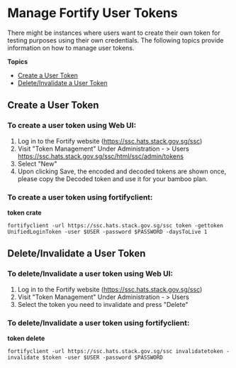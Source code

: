 # Manage Fortify User Tokens

There might be instances where users want to create their own token for testing purposes using their own credentials. The following topics provide information on how to manage user tokens.

**Topics**
- [Create a User Token](#create-a-user-token)
- [Delete/Invalidate a User Token](#deleteinvalidate-a-user-token)

## Create a User Token
### To create a user token using Web UI:

1. Log in to the Fortify website (https://ssc.hats.stack.gov.sg/ssc)
1. Visit "Token Management" Under Administration - > Users
https://ssc.hats.stack.gov.sg/ssc/html/ssc/admin/tokens
1. Select "New"
1. Upon clicking Save, the encoded and decoded tokens are shown once, please copy the Decoded token and use it for your bamboo plan.

### To create a user token using fortifyclient:

**token crate**
```
fortifyclient -url https://ssc.hats.stack.gov.sg/ssc token -gettoken UnifiedLoginToken -user $USER -password $PASSWORD -daysToLive 1
```

## Delete/Invalidate a User Token
### To delete/Invalidate a user token using Web UI:

1. Log in to the Fortify website (https://ssc.hats.stack.gov.sg/ssc)
1. Visit "Token Management" Under Administration - > Users
1. Select the token you need to invalidate and press "Delete"

### To delete/Invalidate a user token using fortifyclient:

**token delete**
```
fortifyclient -url https://ssc.hats.stack.gov.sg/ssc invalidatetoken -invalidate $token -user $USER -password $PASSWORD
```